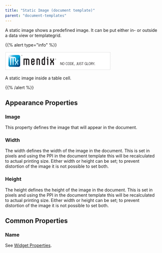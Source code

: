 ```yaml
---
title: "Static Image (document template)"
parent: "document-templates"
---
```

A static image shows a predefined image. It can be put either in- or outside a data view or templategrid.

{{% alert type="info" %}}

[![](attachments/819203/918133.png)](static-image-document-template)

A static image inside a table cell.

{{% /alert %}}

## Appearance Properties

### Image

This property defines the image that will appear in the document.

### Width

The width defines the width of the image in the document. This is set in pixels and using the PPI in the document template this will be recalculated to actual printing size. Either width or height can be set; to prevent distortion of the image it is not possible to set both.

### Height

The height defines the height of the image in the document. This is set in pixels and using the PPI in the document template this will be recalculated to actual printing size. Either width or height can be set; to prevent distortion of the image it is not possible to set both.

## Common Properties

### Name

See [Widget Properties](widget-properties).
